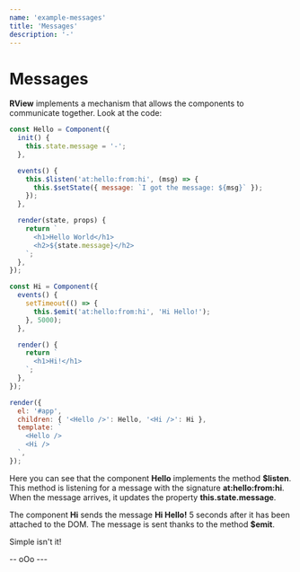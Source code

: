 ```yaml
---
name: 'example-messages'
title: 'Messages'
description: '-'
---
```


# Messages

**RView** implements a mechanism that allows the components to communicate together. Look at the code:


```javascript
const Hello = Component({
  init() {
    this.state.message = '-';
  },

  events() {
    this.$listen('at:hello:from:hi', (msg) => {
      this.$setState({ message: `I got the message: ${msg}` });
    });
  },

  render(state, props) {
    return `
      <h1>Hello World</h1>
      <h2>${state.message}</h2>
    `;
  },
});

const Hi = Component({
  events() {
    setTimeout(() => {
      this.$emit('at:hello:from:hi', 'Hi Hello!');
    }, 5000);
  },

  render() {
    return `
      <h1>Hi!</h1>
    `;
  },
});

render({
  el: '#app',
  children: { '<Hello />': Hello, '<Hi />': Hi },
  template: `
    <Hello />
    <Hi />
  `,
});
```

Here you can see that the component **Hello** implements the method **$listen**. This method is listening for a message with the signature **at:hello:from:hi**. When the message arrives, it updates the property **this.state.message**.

The component **Hi** sends the message **Hi Hello!** 5 seconds after it has been attached to the DOM. The message is sent thanks to the method **$emit**.

Simple isn't it!


--  oOo ---
